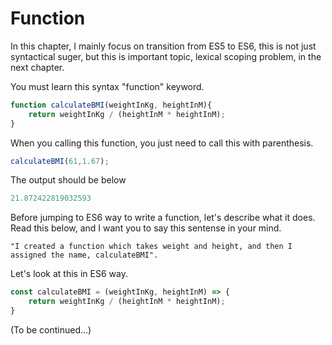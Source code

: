 # Function

In this chapter, I mainly focus on transition from ES5 to ES6, this is not just syntactical suger, but this is 
important topic, lexical scoping problem, in the next chapter.

You must learn this syntax "function" keyword.

```js
function calculateBMI(weightInKg, heightInM){
    return weightInKg / (heightInM * heightInM);
}
```

When you calling this function, you just need to call this with parenthesis. 

```js
calculateBMI(61,1.67);
```
The output should be below

```js
21.872422819032593
```

Before jumping to ES6 way to write a function, let's describe what it does. Read this below, and I want you to say
this sentense in your mind.

```
"I created a function which takes weight and height, and then I assigned the name, calculateBMI".
```

Let's look at this in ES6 way. 

```js
const calculateBMI = (weightInKg, heightInM) => {
    return weightInKg / (heightInM * heightInM);
}
```

(To be continued...)
